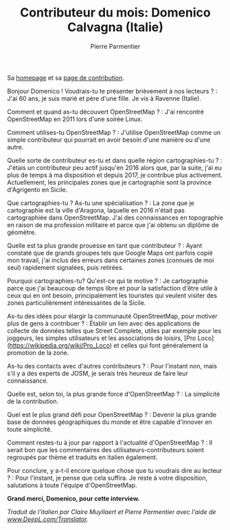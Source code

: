 ﻿---
title: "Contributeur du mois: Domenico Calvagna (Italie)"
categories: ["motm"]
author: Pierre Parmentier
---

Sa [homepage](https://www.openstreetmap.org/user/domikdomik) et sa [page de contribution](https://hdyc.neis-one.org/?domikdomik).

Bonjour Domenico ! Voudrais-tu te présenter brièvement à nos lecteurs ?
: J'ai 60 ans, je suis marié et père d'une fille. Je vis à Ravenne (Italie).

Comment et quand as-tu découvert OpenStreetMap ?
: J'ai rencontré OpenStreetMap en 2011 lors d'une soirée Linux.

Comment utilises-tu OpenStreetMap ?
: J'utilise OpenStreetMap comme un simple contributeur qui pourrait en avoir besoin d'une manière ou d'une autre.

Quelle sorte de contributeur es-tu et dans quelle région cartographies-tu ?
: J'étais un contributeur peu actif jusqu'en 2016 alors que, par la suite, j'ai eu plus de temps à ma disposition et depuis 2017, je contribue plus activement. Actuellement, les principales zones que je cartographie sont la province d'Agrigento en Sicile.

Que cartographies-tu ? As-tu une spécialisation ?
: La zone que je cartographie est la ville d'Aragona, laquelle en 2016 n'était pas cartographiée dans OpenStreetMap. J'ai des connaissances en topographie en raison de ma profession militaire et parce que j'ai obtenu un diplôme de géomètre.

Quelle est ta plus grande prouesse en tant que contributeur ?
: Ayant constaté que de grands groupes tels que Google Maps ont parfois copié mon travail, j'ai inclus des erreurs dans certaines zones (connues de moi seul) rapidement signalées, puis retirées.

Pourquoi cartographies-tu? Qu'est-ce qui te motive ?
: Je cartographie parce que j'ai beaucoup de temps libre et pour la satisfaction d'être utile à ceux qui en ont besoin, principalement les touristes qui veulent visiter des zones particulièrement intéressantes de la Sicile.

As-tu des idées pour élargir la communauté OpenStreetMap, pour motiver plus de gens à contribuer ?
: Établir un lien avec des applications de collecte de données telles que Street Complete, utiles par exemple pour les joggeurs, les simples utilisateurs et les associations de loisirs, [Pro Loco] (<https://wikipedia.org/wiki/Pro_Loco>) et celles qui font généralement la promotion de la zone.

As-tu des contacts avec d'autres contributeurs ?
: Pour l'instant non, mais s'il y a des experts de JOSM, je serais très heureux de faire leur connaissance.

Quelle est, selon toi, la plus grande force d'OpenStreetMap ?
: La simplicité de la contribution.

Quel est le plus grand défi pour OpenStreetMap ?
: Devenir la plus grande base de données géographiques du monde et être capable d'innover en toute simplicité.

Comment restes-tu à jour par rapport à l'actualité d'OpenStreetMap ?
: Il serait bon que les commentaires des utilisateurs-contributeurs soient regroupés par thème et traduits en italien également.

Pour conclure, y a-t-il encore quelque chose que tu voudrais dire au lecteur ?
: Pour l'instant, je pense que cela suffira. Je reste à votre disposition, salutations à toute l'équipe d'OpenStreetMap.

**Grand merci, Domenico, pour cette interview.**

*Traduit de l'italien par Claire Muyllaert et Pierre Parmentier avec l'aide de www.DeepL.com/Translator.*
